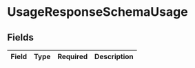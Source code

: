 # UsageResponseSchemaUsage


## Fields

| Field       | Type        | Required    | Description |
| ----------- | ----------- | ----------- | ----------- |
